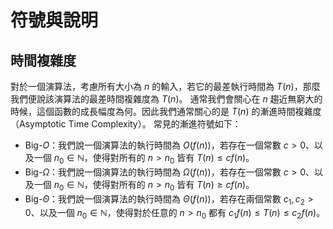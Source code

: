 # 符號與說明

## 時間複雜度

對於一個演算法，考慮所有大小為 $n$ 的輸入，若它的最差執行時間為 $T(n)$，那麼我們便說該演算法的最差時間複雜度為 $T(n)$。
通常我們會關心在 $n$ 趨近無窮大的時候，這個函數的成長幅度為何。因此我們通常關心的是 $T(n)$ 的漸進時間複雜度（Asymptotic Time Complexity）。
常見的漸進符號如下：

* Big-$O$：我們說一個演算法的執行時間為 $O(f(n))$，若存在一個常數 $c > 0$、以及一個 $n_0\in\mathbb{N}$，使得對所有的 $n > n_0$ 皆有 $T(n) \le cf(n)$。
* Big-$\Omega$：我們說一個演算法的執行時間為 $\Omega(f(n))$，若存在一個常數 $c > 0$、以及一個 $n_0\in\mathbb{N}$，使得對所有的 $n > n_0$ 皆有 $T(n) \ge cf(n)$。
* Big-$\Theta$：我們說一個演算法的執行時間為 $\Theta(f(n))$，若存在兩個常數 $c_1, c_2 > 0$、以及一個 $n_0\in\mathbb{N}$，使得對於任意的 $n > n_0$ 都有 $c_1f(n) \le T(n) \le c_2f(n)$。